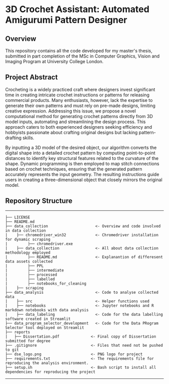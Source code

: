 # 3D Crochet Assistant: Automated Amigurumi Pattern Designer


## Overview

This repository contains all the code developed for my master's thesis, submitted in part completion of the MSc in Computer Graphics, Vision and Imaging Program at University College London.


## Project Abstract
Crocheting is a widely practiced craft where designers invest significant time in creating intricate crochet instructions or patterns for releasing commercial products. Many enthusiasts, however, lack the expertise to generate their own patterns and must rely on pre-made designs, limiting creative expression. Addressing this issue, we propose a novel computational method for generating crochet patterns directly from 3D model inputs, automating and streamlining the design process. This approach caters to both experienced designers seeking efficiency and hobbyists passionate about crafting original designs but lacking pattern-drafting skills.

By inputting a 3D model of the desired object, our algorithm converts the digital shape into a detailed crochet pattern by computing point-to-point distances to identify key structural features related to the curvature of the shape. Dynamic programming is then employed to map stitch connections based on crochet techniques, ensuring that the generated pattern accurately represents the input geometry. The resulting instructions guide users in creating a three-dimensional object that closely mirrors the original model.


## Repository Structure
------------

    ├── LICENSE                            
    ├── README.md                           
    ├── data_collection                     <- Overview and code involved in data collection
    |    ├── chromedriver_win32             <- Chromedriver installation for dynamic scraping
    |         ├── chromedriver.exe
    |    ├── data_collection                <- All about data collection methodology employed
    |         ├── README.md                 <- Explanantion of differesent data assets collected
    |         ├── PPL
    |         ├── intermediate
    |         ├── processed
    |         ├── labelled
    |         ├── notebooks_for_cleaning
    |    ├── scraping
    ├── data_analysis                       <- Code to analyse collected data
    |    ├── src                            <- Helper functions used
    |    ├── notebooks                      <- Jupyter notebooks and R markdown notebooks with data analysis
    |    ├── data_labeling                  <- Code for the data labelling software created in Streamlit
    ├── data_program_selector_development   <- Code for the Data PRogram Selector tool deployed on Streamlit
    ├── reports
    |   ├── Dissertation.pdf              <- Final copy of Dissertation submitted for degree 
    ├── .gitignore                        <- Files that need not be pushed to git
    ├── dse_logo.png                      <- PNG logo for project
    ├── requirements.txt                  <- The requirements file for reproducing the analysis environment.
    ├── setup.sh                          <- Bash script to install all dependencies for reproducing the project
--------
